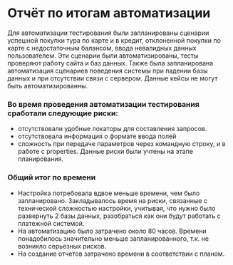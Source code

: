 # Отчёт по итогам автоматизации
Для автоматизации тестирования были запланированы сценарии успешной покупки тура по карте и в кредит, отклоненной покупки по карте с недостаточным балансом, ввода невалидных данных пользователем. Эти сценарии были автоматизированы, тесты проверяют работу сайта и баз данных. Также была запланирована автоматизация сценариев поведения системы при падении базы данных и при отсутствии связи с сервером. Данные кейсы не могут быть автоматизированны.

### Во время проведения автоматизации тестирования сработали следующие риски:

- отсутствовали удобные локаторы для составления запросов.
- отсутствовала информация о формате ввода полей
-   сложность при передаче параметров через командную строку, и в работе с properties.
Данные риски были учтены на этапе планирования. 
### Общий итог по времени
- Настройка потребовала вдвое меньше времени, чем было запланировано. Закладывалось время на риски, связанные с технической сложностью настройки, учитывая, что нужно было развернуть 2 базы данных, разобраться как они будут работать с платежной системой.
- На автоматизацию было затрачено около 80 часов. Времени понадобилось значительно меньше запланированного, т.к. не возникло серьезных рисков.
- На создание отчетов затрачено времени в соответствии с планом.
